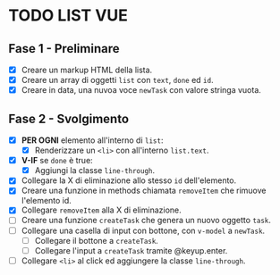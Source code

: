 <!-- Esercizio di oggi: Vue To Do List
nome repo: vue-todolist
Descrizione:
Rifare l'esercizio della to do list.
Questa volta però ogni todo sarà un oggetto, formato da almeno due proprietà:
- text, una stringa che indica il testo del todo
- done, un booleano (true/false) che indica se il todo è stato fatto oppure no
MILESTONE 1
Stampare all'interno di una lista HTML un item per ogni todo.
Se la proprietà done è uguale a true, visualizzare il testo del todo sbarrato.
MILESTONE 2
Visualizzare a fianco ad ogni item ha una "x": cliccando su di essa, il todo viene rimosso dalla lista.
MILESTONE 3
Predisporre un campo di input testuale e un pulsante "aggiungi": cliccando sul pulsante, il testo digitato viene letto e utilizzato per creare un nuovo todo, che quindi viene aggiunto alla lista dei todo esistenti.
Bonus:
1- oltre al click sul pulsante, intercettare anche il tasto ENTER per aggiungere il todo alla lista
2- cliccando sul testo dell'item, invertire il valore della proprietà done del todo corrispondente (se done era uguale a false, impostare true e viceversa)
SUPERBONUS
Inseriamo un filtro per cercare all'interno dei task -->


# TODO LIST VUE
## Fase 1 - Preliminare
- [x] Creare un markup HTML della lista.
- [x] Creare un array di oggetti `list` con `text`, `done` ed `id`.
- [x] Creare in data, una nuvoa voce `newTask` con valore stringa vuota.

## Fase 2 - Svolgimento
- [x] **PER OGNI** elemento all'interno di `list`:
    - [x] Renderizzare un `<li>` con all'interno `list.text`.
- [x] **V-IF** se `done` è true:
    - [x] Aggiungi la classe `line-through`.
- [x] Collegare la X di eliminazione allo stesso `id` dell'elemento.
- [x] Creare una funzione in methods chiamata `removeItem` che rimuove l'elemento id.
- [x] Collegare `removeItem` alla X di eliminazione.
- [ ] Creare una funzione `createTask` che genera un nuovo oggetto `task`.
- [ ] Collegare una casella di input con bottone, con `v-model` a `newTask`.
    - [ ] Collegare il bottone a `createTask`.
    - [ ] Collegare l'input a `createTask` tramite @keyup.enter.
- [ ] Collegare `<li>` al click ed aggiungere la classe `line-through`.